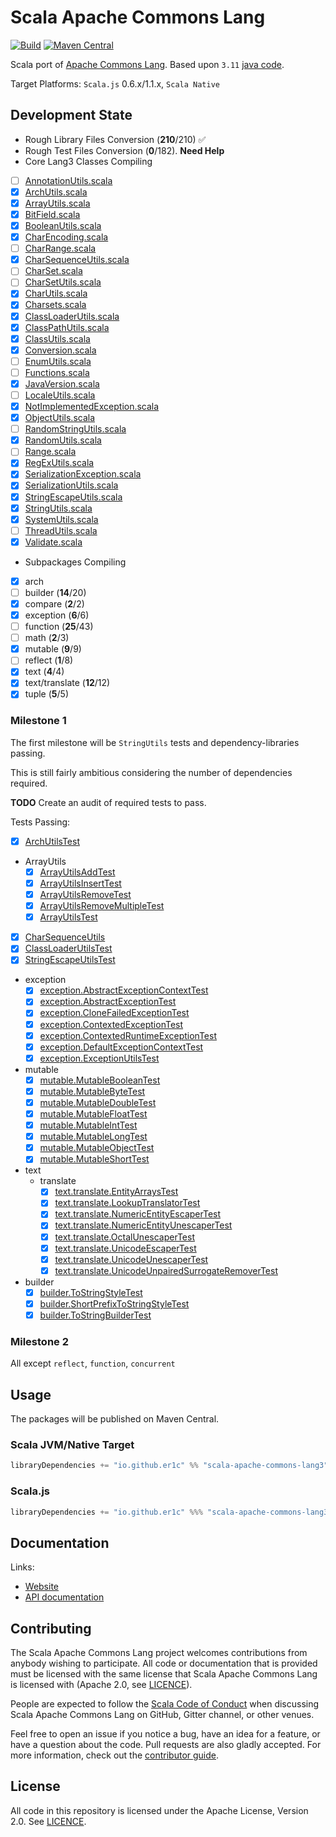# Scala Apache Commons Lang

[![Build](https://github.com/er1c/scala-apache-commons-lang3/workflows/build/badge.svg?branch=main)](https://github.com/er1c/scala-apache-commons-lang3/actions?query=branch%3Amain+workflow%3Abuild) [![Maven Central](https://maven-badges.herokuapp.com/maven-central/io.github.er1c/scala-apache-commons-lang3_2.13/badge.svg)](https://maven-badges.herokuapp.com/maven-central/io.github.er1c/scala-apache-commons-lang3_2.13)

Scala port of [Apache Commons Lang](https://commons.apache.org/proper/commons-lang/).  Based upon `3.11` [java code](https://github.com/apache/commons-lang/tree/master/src/main/java/org/apache/commons/lang3).

Target Platforms: `Scala.js` 0.6.x/1.1.x, `Scala Native`

## Development State

* Rough Library Files Conversion (**210**/210) :white_check_mark:
* Rough Test Files Conversion (**0**/182).  **Need Help** 
* Core Lang3 Classes Compiling
- [ ] [AnnotationUtils.scala](./core/shared/src/main/scala/org/apache/commons/lang3/AnnotationUtils.scala)
- [x] [ArchUtils.scala](./core/shared/src/main/scala/org/apache/commons/lang3/ArchUtils.scala)
- [x] [ArrayUtils.scala](./core/shared/src/main/scala/org/apache/commons/lang3/ArrayUtils.scala)
- [x] [BitField.scala](./core/shared/src/main/scala/org/apache/commons/lang3/BitField.scala)
- [x] [BooleanUtils.scala](./core/shared/src/main/scala/org/apache/commons/lang3/BooleanUtils.scala)
- [x] [CharEncoding.scala](./core/shared/src/main/scala/org/apache/commons/lang3/CharEncoding.scala)
- [ ] [CharRange.scala](./core/shared/src/main/scala/org/apache/commons/lang3/CharRange.scala)
- [x] [CharSequenceUtils.scala](./core/shared/src/main/scala/org/apache/commons/lang3/CharSequenceUtils.scala)
- [ ] [CharSet.scala](./core/shared/src/main/scala/org/apache/commons/lang3/CharSet.scala)
- [ ] [CharSetUtils.scala](./core/shared/src/main/scala/org/apache/commons/lang3/CharSetUtils.scala)
- [x] [CharUtils.scala](./core/shared/src/main/scala/org/apache/commons/lang3/CharUtils.scala)
- [x] [Charsets.scala](./core/shared/src/main/scala/org/apache/commons/lang3/Charsets.scala)
- [x] [ClassLoaderUtils.scala](./core/shared/src/main/scala/org/apache/commons/lang3/ClassLoaderUtils.scala)
- [x] [ClassPathUtils.scala](./core/shared/src/main/scala/org/apache/commons/lang3/ClassPathUtils.scala)
- [x] [ClassUtils.scala](./core/shared/src/main/scala/org/apache/commons/lang3/ClassUtils.scala)
- [x] [Conversion.scala](./core/shared/src/main/scala/org/apache/commons/lang3/Conversion.scala)
- [ ] [EnumUtils.scala](./core/shared/src/main/scala/org/apache/commons/lang3/EnumUtils.scala)
- [ ] [Functions.scala](./core/shared/src/main/scala/org/apache/commons/lang3/Functions.scala)
- [x] [JavaVersion.scala](./core/shared/src/main/scala/org/apache/commons/lang3/JavaVersion.scala)
- [ ] [LocaleUtils.scala](./core/shared/src/main/scala/org/apache/commons/lang3/LocaleUtils.scala)
- [x] [NotImplementedException.scala](./core/shared/src/main/scala/org/apache/commons/lang3/NotImplementedException.scala)
- [x] [ObjectUtils.scala](./core/shared/src/main/scala/org/apache/commons/lang3/ObjectUtils.scala)
- [ ] [RandomStringUtils.scala](./core/shared/src/main/scala/org/apache/commons/lang3/RandomStringUtils.scala)
- [x] [RandomUtils.scala](./core/shared/src/main/scala/org/apache/commons/lang3/RandomUtils.scala)
- [ ] [Range.scala](./core/shared/src/main/scala/org/apache/commons/lang3/Range.scala)
- [x] [RegExUtils.scala](./core/shared/src/main/scala/org/apache/commons/lang3/RegExUtils.scala)
- [x] [SerializationException.scala](./core/shared/src/main/scala/org/apache/commons/lang3/SerializationException.scala)
- [x] [SerializationUtils.scala](./core/shared/src/main/scala/org/apache/commons/lang3/SerializationUtils.scala)
- [x] [StringEscapeUtils.scala](./core/shared/src/main/scala/org/apache/commons/lang3/StringEscapeUtils.scala)
- [x] [StringUtils.scala](./core/shared/src/main/scala/org/apache/commons/lang3/StringUtils.scala)
- [x] [SystemUtils.scala](./core/shared/src/main/scala/org/apache/commons/lang3/SystemUtils.scala)
- [ ] [ThreadUtils.scala](./core/shared/src/main/scala/org/apache/commons/lang3/ThreadUtils.scala)
- [x] [Validate.scala](./core/shared/src/main/scala/org/apache/commons/lang3/Validate.scala)
* Subpackages Compiling
- [x] arch
- [ ] builder (**14**/20)
- [x] compare (**2**/2)
- [x] exception (**6**/6)
- [ ] function (**25**/43)
- [ ] math (**2**/3)
- [x] mutable (**9**/9)
- [ ] reflect (**1**/8)
- [x] text (**4**/4)
- [x] text/translate (**12**/12)
- [x] tuple (**5**/5)

### Milestone 1

The first milestone will be `StringUtils` tests and dependency-libraries passing.

This is still fairly ambitious considering the number of dependencies required.

**TODO** Create an audit of required tests to pass.

Tests Passing:
- [x] [ArchUtilsTest](./core/jvm/src/test/scala/org/apache/commons/lang3/ArchUtilsTest.scala)
- ArrayUtils
  - [x] [ArrayUtilsAddTest](./core/jvm/src/test/scala/org/apache/commons/lang3/ArrayUtilsAddTest.scala)
  - [x] [ArrayUtilsInsertTest](./core/jvm/src/test/scala/org/apache/commons/lang3/ArrayUtilsInsertTest.scala)
  - [x] [ArrayUtilsRemoveTest](./core/jvm/src/test/scala/org/apache/commons/lang3/ArrayUtilsRemoveTest.scala)
  - [x] [ArrayUtilsRemoveMultipleTest](./core/jvm/src/test/scala/org/apache/commons/lang3/ArrayUtilsRemoveMultipleTest.scala)
  - [x] [ArrayUtilsTest](./core/jvm/src/test/scala/org/apache/commons/lang3/ArrayUtilsTest.scala)
- [x] [CharSequenceUtils](./core/jvm/src/test/scala/org/apache/commons/lang3/CharSequenceUtils.scala)
- [x] [ClassLoaderUtilsTest](./core/jvm/src/test/scala/org/apache/commons/lang3/ClassLoaderUtilsTest.scala)
- [x] [StringEscapeUtilsTest](./core/jvm/src/test/scala/org/apache/commons/lang3/StringEscapeUtilsTest.scala)
- exception
  - [x] [exception.AbstractExceptionContextTest](./core/jvm/src/test/scala/org/apache/commons/lang3/exception/AbstractExceptionContextTest.scala)
  - [x] [exception.AbstractExceptionTest](./core/jvm/src/test/scala/org/apache/commons/lang3/exception/AbstractExceptionTest.scala)
  - [x] [exception.CloneFailedExceptionTest](./core/jvm/src/test/scala/org/apache/commons/lang3/exception/CloneFailedExceptionTest.scala)
  - [x] [exception.ContextedExceptionTest](./core/jvm/src/test/scala/org/apache/commons/lang3/exception/ContextedExceptionTest.scala)
  - [x] [exception.ContextedRuntimeExceptionTest](./core/jvm/src/test/scala/org/apache/commons/lang3/exception/ContextedRuntimeExceptionTest.scala)
  - [x] [exception.DefaultExceptionContextTest](./core/jvm/src/test/scala/org/apache/commons/lang3/exception/DefaultExceptionContextTest.scala)
  - [x] [exception.ExceptionUtilsTest](./core/jvm/src/test/scala/org/apache/commons/lang3/exception/ExceptionUtilsTest.scala)
- mutable
  - [x] [mutable.MutableBooleanTest](./core/jvm/src/test/scala/org/apache/commons/lang3/mutable/MutableBooleanTest.scala)
  - [x] [mutable.MutableByteTest](./core/jvm/src/test/scala/org/apache/commons/lang3/mutable/MutableBooleanTest.scala)
  - [x] [mutable.MutableDoubleTest](./core/jvm/src/test/scala/org/apache/commons/lang3/mutable/MutableDoubleTest.scala)
  - [x] [mutable.MutableFloatTest](./core/jvm/src/test/scala/org/apache/commons/lang3/mutable/MutableFloatTest.scala)
  - [x] [mutable.MutableIntTest](./core/jvm/src/test/scala/org/apache/commons/lang3/mutable/MutableIntTest.scala)
  - [x] [mutable.MutableLongTest](./core/jvm/src/test/scala/org/apache/commons/lang3/mutable/MutableLongTest.scala)
  - [x] [mutable.MutableObjectTest](./core/jvm/src/test/scala/org/apache/commons/lang3/mutable/MutableObjectTest.scala)
  - [x] [mutable.MutableShortTest](./core/jvm/src/test/scala/org/apache/commons/lang3/mutable/MutableShortTest.scala)
- text
  - translate
    - [x] [text.translate.EntityArraysTest](./core/jvm/src/test/scala/org/apache/commons/lang3/text/translate/EntityArraysTest.scala)
    - [x] [text.translate.LookupTranslatorTest](./core/jvm/src/test/scala/org/apache/commons/lang3/text/translate/LookupTranslatorTest.scala)
    - [x] [text.translate.NumericEntityEscaperTest](./core/jvm/src/test/scala/org/apache/commons/lang3/text/translate/NumericEntityEscaperTest.scala)
    - [x] [text.translate.NumericEntityUnescaperTest](./core/jvm/src/test/scala/org/apache/commons/lang3/text/translate/NumericEntityUnescaperTest.scala)
    - [x] [text.translate.OctalUnescaperTest](./core/jvm/src/test/scala/org/apache/commons/lang3/text/translate/OctalUnescaperTest.scala)
    - [x] [text.translate.UnicodeEscaperTest](./core/jvm/src/test/scala/org/apache/commons/lang3/text/translate/UnicodeEscaperTest.scala)
    - [x] [text.translate.UnicodeUnescaperTest](./core/jvm/src/test/scala/org/apache/commons/lang3/text/translate/UnicodeUnescaperTest.scala)
    - [x] [text.translate.UnicodeUnpairedSurrogateRemoverTest](./core/jvm/src/test/scala/org/apache/commons/lang3/text/translate/UnicodeUnpairedSurrogateRemoverTest.scala)
- builder
  - [x] [builder.ToStringStyleTest](./core/jvm/src/test/scala/org/apache/commons/lang3/builder/ToStringStyleTest.scala)
  - [x] [builder.ShortPrefixToStringStyleTest](./core/jvm/src/test/scala/org/apache/commons/lang3/builder/ShortPrefixToStringStyleTest.scala)
  - [x] [builder.ToStringBuilderTest](./core/jvm/src/test/scala/org/apache/commons/lang3/builder/ToStringBuilderTest.scala)

### Milestone 2

All except `reflect`, `function`, `concurrent`

## Usage

The packages will be published on Maven Central.

### Scala JVM/Native Target

```scala
libraryDependencies += "io.github.er1c" %% "scala-apache-commons-lang3" % "<version>"
```

### Scala.js

```scala
libraryDependencies += "io.github.er1c" %%% "scala-apache-commons-lang3" % "<version>"
```

## Documentation

Links:

- [Website](https://er1c.github.io/scala-apache-commons-lang3/)
- [API documentation](https://er1c.github.io/scala-apache-commons-lang3/api/)

## Contributing

The Scala Apache Commons Lang project welcomes contributions from anybody wishing to participate.  All code or documentation that is provided must be licensed with the same license that Scala Apache Commons Lang is licensed with (Apache 2.0, see [LICENCE](./LICENSE.md)).

People are expected to follow the [Scala Code of Conduct](./CODE_OF_CONDUCT.md) when discussing Scala Apache Commons Lang on GitHub, Gitter channel, or other venues.

Feel free to open an issue if you notice a bug, have an idea for a feature, or have a question about the code. Pull requests are also gladly accepted. For more information, check out the [contributor guide](./CONTRIBUTING.md).

## License

All code in this repository is licensed under the Apache License, Version 2.0.  See [LICENCE](./LICENSE.md).
